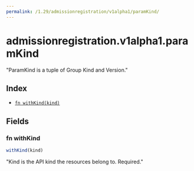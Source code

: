 ```yaml
---
permalink: /1.29/admissionregistration/v1alpha1/paramKind/
---
```


# admissionregistration.v1alpha1.paramKind

"ParamKind is a tuple of Group Kind and Version."

## Index

* [`fn withKind(kind)`](#fn-withkind)

## Fields

### fn withKind

```ts
withKind(kind)
```

"Kind is the API kind the resources belong to. Required."